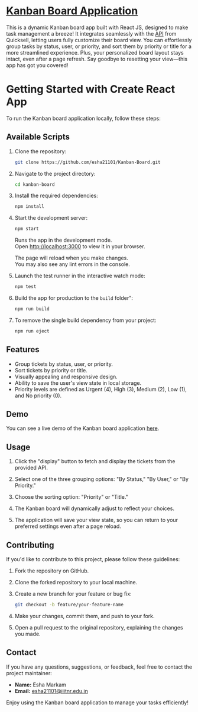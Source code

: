 # [Kanban Board Application](https://main.d2nq9mz8ggbsl4.amplifyapp.com)

This is a dynamic Kanban board app built with React JS, designed to make task management a breeze! It integrates seamlessly with the [API](https://api.quicksell.co/v1/internal/frontend-assignment) from Quicksell, letting users fully customize their board view. You can effortlessly group tasks by status, user, or priority, and sort them by priority or title for a more streamlined experience. Plus, your personalized board layout stays intact, even after a page refresh. Say goodbye to resetting your view—this app has got you covered!

# Getting Started with Create React App

To run the Kanban board application locally, follow these steps:

## Available Scripts

1. Clone the repository:
    ```bash
    git clone https://github.com/esha21101/Kanban-Board.git
    ```
2. Navigate to the project directory:
    ```bash
    cd kanban-board
    ```
3. Install the required dependencies:
    ```bash
    npm install
    ```
4. Start the development server:
    ```bash
    npm start
    ```
    Runs the app in the development mode.\
    Open [http://localhost:3000](http://localhost:3000) to view it in your browser.
    
    The page will reload when you make changes.\
    You may also see any lint errors in the console.

5. Launch the test runner in the interactive watch mode:
    ```bash
    npm test
    ```
6. Build the app for production to the `build` folder":
    ```bash
    npm run build
    ```
7. To remove the single build dependency from your project:
    ```bash
    npm run eject
    ```

## Features

- Group tickets by status, user, or priority.
- Sort tickets by priority or title.
- Visually appealing and responsive design.
- Ability to save the user's view state in local storage.
- Priority levels are defined as Urgent (4), High (3), Medium (2), Low (1), and No priority (0).

## Demo

You can see a live demo of the Kanban board application [here](https://main.d2nq9mz8ggbsl4.amplifyapp.com).

## Usage

1. Click the "display" button to fetch and display the tickets from the provided API.

2. Select one of the three grouping options: "By Status," "By User," or "By Priority."

3. Choose the sorting option: "Priority" or "Title."

4. The Kanban board will dynamically adjust to reflect your choices.

5. The application will save your view state, so you can return to your preferred settings even after a page reload.


## Contributing

If you'd like to contribute to this project, please follow these guidelines:

1. Fork the repository on GitHub.

2. Clone the forked repository to your local machine.

3. Create a new branch for your feature or bug fix:

   ```bash
   git checkout -b feature/your-feature-name
   ```
4. Make your changes, commit them, and push to your fork.

5. Open a pull request to the original repository, explaining the changes you made.


## Contact

If you have any questions, suggestions, or feedback, feel free to contact the project maintainer:

- **Name:** Esha Markam
- **Email:** [esha21101@iiitnr.edu.in](mailto:esha21101@iiitnr.edu.in)


Enjoy using the Kanban board application to manage your tasks efficiently!

